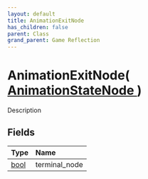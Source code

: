 ```yaml
---
layout: default
title: AnimationExitNode
has_children: false
parent: Class
grand_parent: Game Reflection
---
```

# AnimationExitNode( [ AnimationStateNode ](/docs/game-reflection/classes/animation_state_node) )
Description 

## Fields

| Type | Name |
|:-------------|:--------------|
| [bool](/docs/game-reflection/components/bool) | terminal_node |

